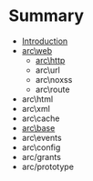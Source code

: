 # Summary

* [Introduction](README.md)
* [arc\web](chapter1.md)
   * [arc\http](archttp.md)
   * arc\url
   * arc\noxss
   * arc\route
* arc\html
* arc\xml
* arc\cache
* [arc\base](arcbase.md)
* arc\events
* arc\config
* arc/grants
* arc/prototype

